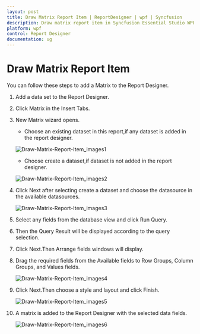 ```yaml
---
layout: post
title: Draw Matrix Report Item | ReportDesigner | wpf | Syncfusion
description: Draw matrix report item in Syncfusion Essential Studio WPF ReportDesigner control, its elements, and more.
platform: wpf
control: Report Designer
documentation: ug
---
```


# Draw Matrix Report Item

You can follow these steps to add a Matrix to the Report Designer.

1. Add a data set to the Report Designer.

2. Click Matrix in the Insert Tabs.

3. New Matrix wizard opens. 

   * Choose an existing dataset in this report,if any dataset is added in the report designer.
   
   ![Draw-Matrix-Report-Item_images1](Draw-Matrix-Report-Item_images/Draw-Matrix-Report-Item_img1.png)
   
   * Choose create a dataset,if dataset is not added in the report designer.
   
   ![Draw-Matrix-Report-Item_images2](Draw-Matrix-Report-Item_images/Draw-Matrix-Report-Item_img2.png)
   
4. Click Next after selecting create a dataset and choose the datasource in the available datasources.

   ![Draw-Matrix-Report-Item_images3](Draw-Matrix-Report-Item_images/Draw-Matrix-Report-Item_img3.png)

5. Select any fields from the database view and click Run Query.

6. Then the Query Result will be displayed according to the query selection.

7. Click Next.Then Arrange fields windows will display.

8. Drag the required fields from the Available fields to Row Groups, Column Groups, and Values fields.

   ![Draw-Matrix-Report-Item_images4](Draw-Matrix-Report-Item_images/Draw-Matrix-Report-Item_img4.png)

9. Click Next.Then choose a style and layout and click Finish.

   ![Draw-Matrix-Report-Item_images5](Draw-Matrix-Report-Item_images/Draw-Matrix-Report-Item_img5.png)

10. A matrix is added to the Report Designer with the selected data fields.

    ![Draw-Matrix-Report-Item_images6](Draw-Matrix-Report-Item_images/Draw-Matrix-Report-Item_img6.png)

   